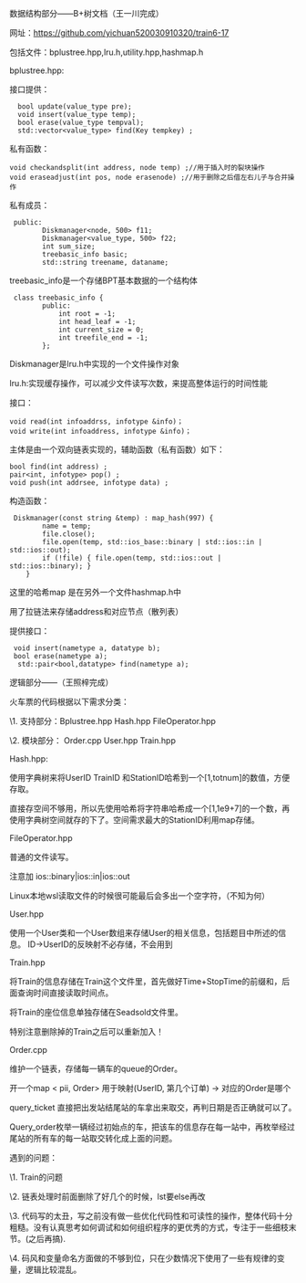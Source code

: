 数据结构部分——B+树文档（王一川完成）

网址：https://github.com/yichuan520030910320/train6-17

包括文件：bplustree.hpp,lru.h,utility.hpp,hashmap.h

bplustree.hpp:

接口提供：

```
  bool update(value_type pre);
  void insert(value_type temp);
  bool erase(value_type tempval);
  std::vector<value_type> find(Key tempkey) ;
```

私有函数：

```
void checkandsplit(int address, node temp) ;//用于插入时的裂块操作
void eraseadjust(int pos, node erasenode) ;//用于删除之后借左右儿子与合并操作
```

私有成员：

```
 public:
        Diskmanager<node, 500> f11;
        Diskmanager<value_type, 500> f22;
        int sum_size;
        treebasic_info basic;
        std::string treename, dataname;
```

treebasic_info是一个存储BPT基本数据的一个结构体

```
 class treebasic_info {
        public:
            int root = -1;
            int head_leaf = -1;
            int current_size = 0;
            int treefile_end = -1;
        };
```

  Diskmanager是lru.h中实现的一个文件操作对象



lru.h:实现缓存操作，可以减少文件读写次数，来提高整体运行的时间性能

接口：

```
void read(int infoaddrss, infotype &info)；
void write(int infoaddress, infotype &info)；
```

主体是由一个双向链表实现的，辅助函数（私有函数）如下：

```
bool find(int address) ;
pair<int, infotype> pop() ;
void push(int addrsee, infotype data) ;
```

构造函数：

```
 Diskmanager(const string &temp) : map_hash(997) {
        name = temp;
        file.close();
        file.open(temp, std::ios_base::binary | std::ios::in | std::ios::out);
        if (!file) { file.open(temp, std::ios::out | std::ios::binary); }
    }
```



这里的哈希map 是在另外一个文件hashmap.h中

用了拉链法来存储address和对应节点（散列表）

提供接口：

```
 void insert(nametype a, datatype b);
 bool erase(nametype a);
  std::pair<bool,datatype> find(nametype a);
```





逻辑部分——（王照梓完成）

 火车票的代码根据以下需求分类：

\1.     支持部分：Bplustree.hpp Hash.hpp FileOperator.hpp

\2.     模块部分： Order.cpp User.hpp Train.hpp

 

Hash.hpp:

使用字典树来将UserID TrainID 和StationID哈希到一个[1,totnum]的数值，方便存取。

直接存空间不够用，所以先使用哈希将字符串哈希成一个[1,1e9+7]的一个数，再使用字典树空间就存的下了。空间需求最大的StationID利用map存储。

FileOperator.hpp

普通的文件读写。

注意加 ios::binary|ios::in|ios::out

Linux本地wsl读取文件的时候很可能最后会多出一个空字符，（不知为何）

 

User.hpp

使用一个User类和一个User数组来存储User的相关信息，包括题目中所述的信息。 ID->UserID的反映射不必存储，不会用到

Train.hpp

将Train的信息存储在Train这个文件里，首先做好Time+StopTime的前缀和，后面查询时间直接读取时间点。

将Train的座位信息单独存储在Seadsold文件里。

特别注意删除掉的Train之后可以重新加入！

Order.cpp

维护一个链表，存储每一辆车的queue的Order。

开一个map < pii, Order> 用于映射(UserID, 第几个订单) -> 对应的Order是哪个

query_ticket 直接把出发站结尾站的车拿出来取交，再判日期是否正确就可以了。

Query_order枚举一辆经过初始点的车，把该车的信息存在每一站中，再枚举经过尾站的所有车的每一站取交转化成上面的问题。

 

遇到的问题：

\1.   Train的问题

\2.   链表处理时前面删除了好几个的时候，lst要else再改

\3.   代码写的太丑，写之前没有做一些优化代码性和可读性的操作，整体代码十分粗糙。没有认真思考如何调试和如何组织程序的更优秀的方式，专注于一些细枝末节。(之后再搞).

\4.   码风和变量命名方面做的不够到位，只在少数情况下使用了一些有规律的变量，逻辑比较混乱。

